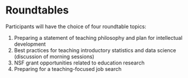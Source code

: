 # Roundtables

Participants will have the choice of four roundtable topics:

1. Preparing a statement of teaching philosophy and plan for intellectual development
2. Best practices for teaching introductory statistics and data science (discussion of morning sessions)
3. NSF grant opportunities related to education research
4. Preparing for a teaching-focused job search

